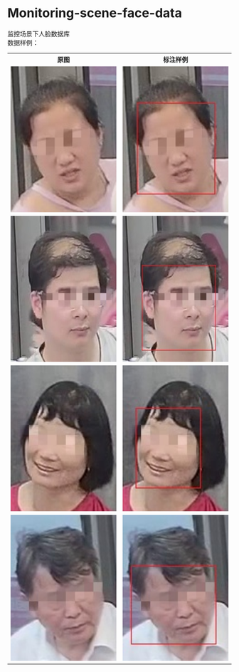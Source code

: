 # Monitoring-scene-face-data
监控场景下人脸数据库
<br>数据样例：<br>
<table>
  <tr>
    <th>原图</th>
    <th>标注样例</th>
  </tr>
  <tr>
    <td> <img src="https://github.com/cmhu/Monitoring-scene-face-data/blob/master/pic/1.jpg" width="240" height="328" /> </td>
    <td> <img src="https://github.com/cmhu/Monitoring-scene-face-data/blob/master/pic/1-1.jpg" width="240" height="328" /> </td>
  </tr>
  <tr>
    <td> <img src="https://github.com/cmhu/Monitoring-scene-face-data/blob/master/pic/2.jpg" width="240" height="328" /> </td>
    <td> <img src="https://github.com/cmhu/Monitoring-scene-face-data/blob/master/pic/2-1.jpg" width="240" height="328" /> </td>
  </tr>
  <tr>
    <td> <img src="https://github.com/cmhu/Monitoring-scene-face-data/blob/master/pic/3.jpg" width="240" height="328" /> </td>
    <td> <img src="https://github.com/cmhu/Monitoring-scene-face-data/blob/master/pic/3-1.jpg" width="240" height="328" /> </td>
  </tr>     
    <tr>
    <td> <img src="https://github.com/cmhu/Monitoring-scene-face-data/blob/master/pic/4.jpg" width="240" height="328" /> </td>
    <td> <img src="https://github.com/cmhu/Monitoring-scene-face-data/blob/master/pic/4-1.jpg" width="240" height="328" /> </td>
  </tr>  
</table>

    
      
      

